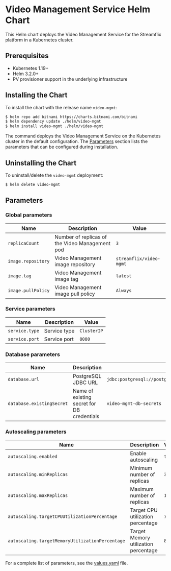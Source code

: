 # Video Management Service Helm Chart

This Helm chart deploys the Video Management Service for the Streamflix platform in a Kubernetes cluster.

## Prerequisites

-   Kubernetes 1.19+
-   Helm 3.2.0+
-   PV provisioner support in the underlying infrastructure

## Installing the Chart

To install the chart with the release name `video-mgmt`:

```bash
$ helm repo add bitnami https://charts.bitnami.com/bitnami
$ helm dependency update ./helm/video-mgmt
$ helm install video-mgmt ./helm/video-mgmt
```

The command deploys the Video Management Service on the Kubernetes cluster in the default configuration. The [Parameters](#parameters) section lists the parameters that can be configured during installation.

## Uninstalling the Chart

To uninstall/delete the `video-mgmt` deployment:

```bash
$ helm delete video-mgmt
```

## Parameters

### Global parameters

| Name               | Description                                    | Value                   |
| ------------------ | ---------------------------------------------- | ----------------------- |
| `replicaCount`     | Number of replicas of the Video Management pod | `3`                     |
| `image.repository` | Video Management image repository              | `streamflix/video-mgmt` |
| `image.tag`        | Video Management image tag                     | `latest`                |
| `image.pullPolicy` | Video Management image pull policy             | `Always`                |

### Service parameters

| Name           | Description  | Value       |
| -------------- | ------------ | ----------- |
| `service.type` | Service type | `ClusterIP` |
| `service.port` | Service port | `8080`      |

### Database parameters

| Name                      | Description                                | Value                                                 |
| ------------------------- | ------------------------------------------ | ----------------------------------------------------- |
| `database.url`            | PostgreSQL JDBC URL                        | `jdbc:postgresql://postgresql:5432/streamflix_videos` |
| `database.existingSecret` | Name of existing secret for DB credentials | `video-mgmt-db-secrets`                               |

### Autoscaling parameters

| Name                                            | Description                          | Value  |
| ----------------------------------------------- | ------------------------------------ | ------ |
| `autoscaling.enabled`                           | Enable autoscaling                   | `true` |
| `autoscaling.minReplicas`                       | Minimum number of replicas           | `3`    |
| `autoscaling.maxReplicas`                       | Maximum number of replicas           | `10`   |
| `autoscaling.targetCPUUtilizationPercentage`    | Target CPU utilization percentage    | `70`   |
| `autoscaling.targetMemoryUtilizationPercentage` | Target Memory utilization percentage | `80`   |

For a complete list of parameters, see the [values.yaml](values.yaml) file.
